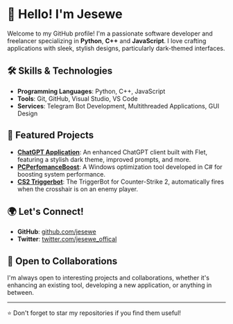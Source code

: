 # 👋 Hello! I'm Jesewe

Welcome to my GitHub profile! I'm a passionate software developer and freelancer specializing in **Python**, **C++** and **JavaScript**. I love crafting applications with sleek, stylish designs, particularly dark-themed interfaces.

## 🛠️ Skills & Technologies

- **Programming Languages**: Python, C++, JavaScript
- **Tools**: Git, GitHub, Visual Studio, VS Code
- **Services**: Telegram Bot Development, Multithreaded Applications, GUI Design

## 📂 Featured Projects

- **[ChatGPT Application](https://github.com/Jesewe/ChatGPT-Application)**: An enhanced ChatGPT client built with Flet, featuring a stylish dark theme, improved prompts, and more.
- **[PCPerfomanceBoost](https://github.com/Jesewe/PCPerfomanceBoost)**: A Windows optimization tool developed in C# for boosting system performance.
- **[CS2 Triggerbot](https://github.com/Jesewe/cs2-triggerbot)**: The TriggerBot for Counter-Strike 2, automatically fires when the crosshair is on an enemy player.

## 🌍 Let's Connect!

- **GitHub**: [github.com/jesewe](https://github.com/jesewe)
- **Twitter**: [twitter.com/jesewe_offical](https://twitter.com/jesewe_offical)

## 💼 Open to Collaborations

I'm always open to interesting projects and collaborations, whether it's enhancing an existing tool, developing a new application, or anything in between.

---

⭐️ Don't forget to star my repositories if you find them useful!
